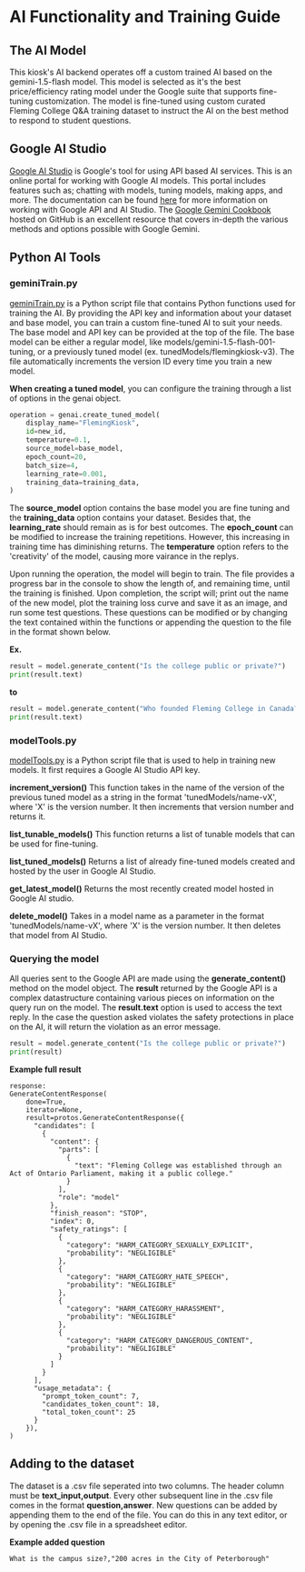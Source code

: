# AI Functionality and Training Guide

## The AI Model

This kiosk's AI backend operates off a custom trained AI based on the gemini-1.5-flash model. This model is selected as it's the best price/efficiency rating model under the Google suite that supports fine-tuning customization. The model is fine-tuned using custom curated Fleming College Q&A training dataset to instruct the AI on the best method to respond to student questions.

## Google AI Studio

[Google AI Studio](https://aistudio.google.com/) is Google's tool for using API based AI services. This is an online portal for working with Google AI models. This portal includes features such as; chatting with models, tuning models, making apps, and more. The documentation can be found [here](https://ai.google.dev/gemini-api/docs) for more information on working with Google API and AI Studio. The [Google Gemini Cookbook](https://github.com/google-gemini/cookbook) hosted on GitHub is an excellent resource that covers in-depth the various methods and options possible with Google Gemini.

## Python AI Tools

### geminiTrain.py

[geminiTrain.py](../geminiTrain.py) is a Python script file that contains Python functions used for training the AI. By providing the API key and information about your dataset and base model, you can train a custom fine-tuned AI to suit your needs. The base model and API key can be provided at the top of the file. The base model can be either a regular model, like models/gemini-1.5-flash-001-tuning, or a previously tuned model (ex. tunedModels/flemingkiosk-v3). The file automatically increments the version ID every time you train a new model.

**When creating a tuned model**, you can configure the training through a list of options in the genai object.

```Python
operation = genai.create_tuned_model(
    display_name="FlemingKiosk",
    id=new_id,
    temperature=0.1,
    source_model=base_model,
    epoch_count=20,
    batch_size=4,
    learning_rate=0.001,
    training_data=training_data,
)
```

The **source_model** option contains the base model you are fine tuning and the **training_data** option contains your dataset. Besides that, the **learning_rate** should remain as is for best outcomes. The **epoch_count** can be modified to increase the training repetitions. However, this increasing in training time has diminishing returns. The **temperature** option refers to the 'creativity' of the model, causing more vairance in the replys.

Upon running the operation, the model will begin to train. The file provides a progress bar in the console to show the length of, and remaining time, until the training is finished. Upon completion, the script will; print out the name of the new model, plot the training loss curve and save it as an image, and run some test questions. These questions can be modified or by changing the text contained within the functions or appending the question to the file in the format shown below.

**Ex.**

```Python
result = model.generate_content("Is the college public or private?")
print(result.text)
```

**to**

```Python
result = model.generate_content("Who founded Fleming College in Canada?")
print(result.text)
```

### modelTools.py

[modelTools.py](../modelTools.py) is a Python script file that is used to help in training new models. It first requires a Google AI Studio API key.

**increment_version()** This function takes in the name of the version of the previous tuned model as a string in the format 'tunedModels/name-vX', where 'X' is the version number. It then increments that version number and returns it.

**list_tunable_models()** This function returns a list of tunable models that can be used for fine-tuning.

**list_tuned_models()** Returns a list of already fine-tuned models created and hosted by the user in Google AI Studio.

**get_latest_model()** Returns the most recently created model hosted in Google AI studio.

**delete_model()** Takes in a model name as a parameter in the format 'tunedModels/name-vX', where 'X' is the version number. It then deletes that model from AI Studio.

### Querying the model

All queries sent to the Google API are made using the **generate_content()** method on the model object. The **result** returned by the Google API is a complex datastructure containing various pieces on information on the query run on the model. The **result.text** option is used to access the text reply. In the case the question asked violates the safety protections in place on the AI, it will return the violation as an error message.

```Python
result = model.generate_content("Is the college public or private?")
print(result)
```

**Example full result**

```
response:
GenerateContentResponse(
    done=True,
    iterator=None,
    result=protos.GenerateContentResponse({
      "candidates": [
        {
          "content": {
            "parts": [
              {
                "text": "Fleming College was established through an Act of Ontario Parliament, making it a public college."
              }
            ],
            "role": "model"
          },
          "finish_reason": "STOP",
          "index": 0,
          "safety_ratings": [
            {
              "category": "HARM_CATEGORY_SEXUALLY_EXPLICIT",
              "probability": "NEGLIGIBLE"
            },
            {
              "category": "HARM_CATEGORY_HATE_SPEECH",
              "probability": "NEGLIGIBLE"
            },
            {
              "category": "HARM_CATEGORY_HARASSMENT",
              "probability": "NEGLIGIBLE"
            },
            {
              "category": "HARM_CATEGORY_DANGEROUS_CONTENT",
              "probability": "NEGLIGIBLE"
            }
          ]
        }
      ],
      "usage_metadata": {
        "prompt_token_count": 7,
        "candidates_token_count": 18,
        "total_token_count": 25
      }
    }),
)
```

## Adding to the dataset

The dataset is a .csv file seperated into two columns. The header column must be **text_input,output**. Every other subsequent line in the .csv file comes in the format **question,answer**. New questions can be added by appending them to the end of the file. You can do this in any text editor, or by opening the .csv file in a spreadsheet editor.

**Example added question**

```
What is the campus size?,"200 acres in the City of Peterborough"
```
